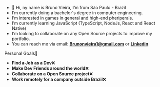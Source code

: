 - 👋 Hi, ny name is Bruno Vieira, I’m from São Paulo - Brazil
-   I’m currently doing a bachelor's degree in computer engineering. 
-   I’m interested in games in general and high-end pheriperals.
-   I’m currently learning JavaScript (TypeScript, NodeJs, React and React Native) 
-   I’m looking to collaborate on any Open Source projects to improve my portfolio.
- You can reach me via email: **Brunonvieira1@gmail.com** or [**Linkedin**](https://www.linkedin.com/in/bruno-vieira-0aba16170/)


Personal Goals🚀
- **Find a Job as a Dev**❌
- **Make Dev Friends around the world**❌
- **Collaborate on a Open Source project**❌
- **Work remotely for a company outside Brazil**❌



<!---
bvieiraaa/bvieiraaa is a ✨ special ✨ repository because its `README.md` (this file) appears on your GitHub profile.
You can click the Preview link to take a look at your changes.
--->
